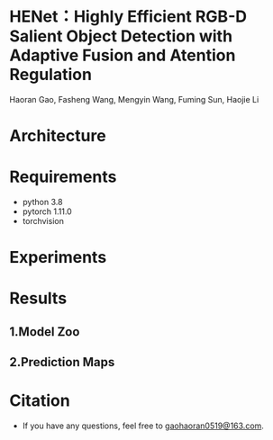 # HENet：Highly Efficient RGB-D Salient Object Detection with Adaptive Fusion and Atention Regulation
 Haoran Gao, Fasheng Wang, Mengyin Wang, Fuming Sun, Haojie Li
# Architecture

# Requirements
* python 3.8
* pytorch 1.11.0
* torchvision
# Experiments

# Results
## 1.Model Zoo

## 2.Prediction Maps

# Citation
* If you have any questions, feel free to [gaohaoran0519@163.com](mailto:gaohaoran0519@163.com).

